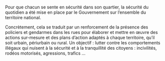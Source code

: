 <p id="brief">
Pour que chacun se sente en sécurité dans son quartier, la sécurité du quotidien a été mise en place par le Gouvernement sur l’ensemble du territoire national.
</p>
<p>
Concrètement, cela se traduit par un renforcement de la présence des policiers et gendarmes dans les rues pour élaborer et mettre en œuvre des actions sur-mesure et des plans d’action adaptés à chaque territoire, qu’il soit urbain, périurbain ou rural. Un objectif : lutter contre les comportements illégaux qui nuisent à la sécurité et à la tranquillité des citoyens : incivilités, rodéos motorisés, agressions, trafics …
</p>